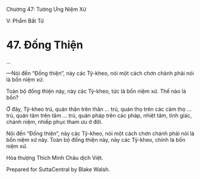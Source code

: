  

Chương 47: Tương Ưng Niệm Xứ

V: Phẩm Bất Tử

# 47\. Ðống Thiện

…

—Nói đến “Ðống thiện”, này các Tỷ-kheo, nói một cách chơn chánh phải nói là bốn niệm xứ.

Toàn bộ đống thiện này, này các Tỷ-kheo, tức là bốn niệm xứ. Thế nào là bốn?

Ở đây, Tỷ-kheo trú, quán thân trên thân … trú, quán thọ trên các cảm thọ … trú, quán tâm trên tâm … trú, quán pháp trên các pháp, nhiệt tâm, tỉnh giác, chánh niệm, nhiếp phục tham ưu ở đời.

Nói đến “Ðống thiện”, này các Tỷ-kheo, nói một cách chơn chánh phải nói là bốn niệm xứ này. Toàn bộ đống thiện này, này các Tỷ-kheo, chính là bốn niệm xứ.

Hòa thượng Thích Minh Châu dịch Việt.

Prepared for SuttaCentral by Blake Walsh.